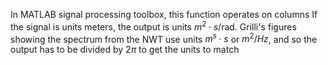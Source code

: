 In MATLAB signal processing toolbox, this function operates on columns
If the signal is units meters, the output is units $m^2 \cdot s/\text{rad}$. Grilli's figures showing the spectrum from the NWT use units $m^s\cdot s$ or $m^2 / Hz$, and so the output has to be divided by $2\pi$ to get the units to match